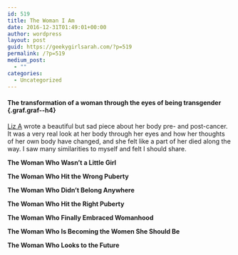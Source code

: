 ```yaml
---
id: 519
title: The Woman I Am
date: 2016-12-31T01:49:01+00:00
author: wordpress
layout: post
guid: https://geekygirlsarah.com/?p=519
permalink: /?p=519
medium_post:
  - ""
categories:
  - Uncategorized
---
```

#### The transformation of a woman through the eyes of being transgender {.graf.graf--h4}

<p class="graf graf--p">
  <a class="markup--user markup--p-user" href="https://medium.com/u/e465f9bfea17" target="_blank" data-href="https://medium.com/u/e465f9bfea17" data-anchor-type="2" data-user-id="e465f9bfea17" data-action-value="e465f9bfea17" data-action="show-user-card" data-action-type="hover" rel="noopener noreferrer">Liz A</a> wrote a beautiful but sad piece about her body pre- and post-cancer. It was a very real look at her body through her eyes and how her thoughts of her own body have changed, and she felt like a part of her died along the way. I saw many similarities to myself and felt I should share.
</p>

<p class="graf graf--p">
  <strong class="markup--strong markup--p-strong">The Woman Who Wasn’t a Little Girl</strong>
</p>

<p class="graf graf--p">
  <strong class="markup--strong markup--p-strong">The Woman Who Hit the Wrong Puberty</strong>
</p>

<p class="graf graf--p">
  <strong class="markup--strong markup--p-strong">The Woman Who Didn’t Belong Anywhere</strong>
</p>

<p class="graf graf--p">
  <strong class="markup--strong markup--p-strong">The Woman Who Hit the Right Puberty</strong>
</p>

<p class="graf graf--p">
  <strong class="markup--strong markup--p-strong">The Woman Who Finally Embraced Womanhood</strong>
</p>

<p class="graf graf--p">
  <strong class="markup--strong markup--p-strong">The Woman Who Is Becoming the Women She Should Be</strong>
</p>

<p class="graf graf--p">
  <strong class="markup--strong markup--p-strong">The Woman Who Looks to the Future</strong>
</p>